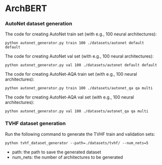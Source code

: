 # ArchBERT

### AutoNet dataset generation

The code for creating AutoNet train set (with e.g., 100 neural architectures):
```
python autonet_generator.py train 100 ./datasets/autonet default default
```
The code for creating AutoNet val set (with e.g., 100 neural architectures):
```
python autonet_generator.py val 100 ./datasets/autonet default default
```
The code for creating AutoNet-AQA train set (with e.g., 100 neural architectures):
```
python autonet_generator.py train 100 ./datasets/autonet_qa qa multi
```
The code for creating AutoNet-AQA val set (with e.g., 100 neural architectures):
```
python autonet_generator.py val 100 ./datasets/autonet_qa qa multi
```

### TVHF dataset generation
Run the following command to generate the TVHF train and validation sets:
```
python tvhf_dataset_generator --path=./datasets/tvhf/ --num_nets=5
```
- path: the path to save the generated dataset
- num_nets: the number of architectures to be generated
